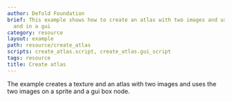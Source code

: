 ```yaml
---
author: Defold Foundation
brief: This example shows how to create an atlas with two images and use it on a sprite
  and in a gui
category: resource
layout: example
path: resource/create_atlas
scripts: create_atlas.script, create_atlas.gui_script
tags: resource
title: Create atlas
---
```


The example creates a texture and an atlas with two images and uses the two images on a sprite and a gui box node.